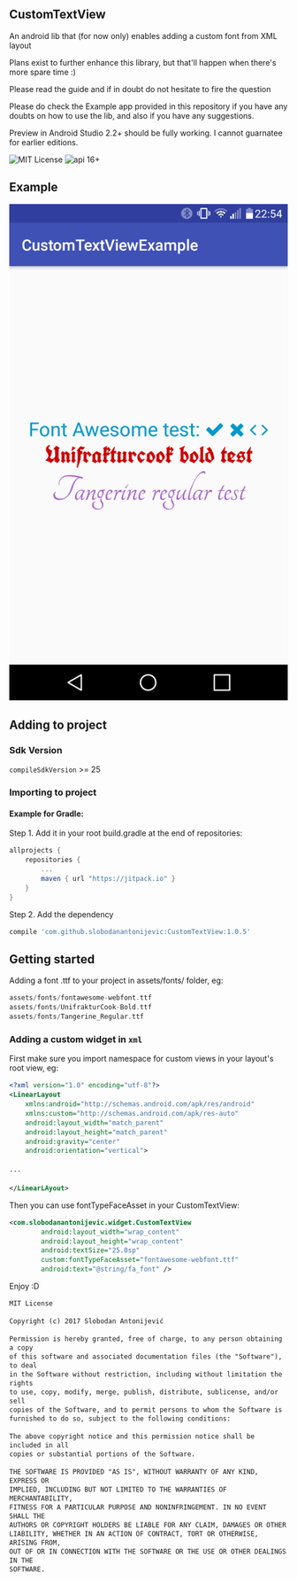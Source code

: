 ## CustomTextView ##
An android lib that (for now only) enables adding a custom font from XML layout

Plans exist to further enhance this library, but that'll happen when there's more spare time :)

Please read the guide and if in doubt do not hesitate to fire the question

Please do check the Example app provided in this repository if you have any doubts on how to use the lib, and also if you have any suggestions.

Preview in Android Studio 2.2+ should be fully working. I cannot guarnatee for earlier editions.

![MIT License](https://img.shields.io/github/license/mashape/apistatus.svg) ![api 16+](https://img.shields.io/badge/API-16%2B-green.svg)

## Example ##
![](/read_me/eg.png)

## Adding to project ##

### Sdk Version ###
`compileSdkVersion` >= 25

### Importing to project ###

#### Example for Gradle: ####

Step 1. Add it in your root build.gradle at the end of repositories:
```groovy
allprojects {
	repositories {
		...
		maven { url "https://jitpack.io" }
	}
}
```

Step 2. Add the dependency
```groovy
compile 'com.github.slobodanantonijevic:CustomTextView:1.0.5'
```

## Getting started ##

Adding a font .ttf to your project in assets/fonts/ folder, eg:
```groovy
assets/fonts/fontawesome-webfont.ttf
assets/fonts/UnifrakturCook-Bold.ttf
assets/fonts/Tangerine_Regular.ttf
```

### Adding a custom widget in `xml` ###
First make sure you import namespace for custom views in your layout's root view, eg:
```xml
<?xml version="1.0" encoding="utf-8"?>
<LinearLayout
    xmlns:android="http://schemas.android.com/apk/res/android"
    xmlns:custom="http://schemas.android.com/apk/res-auto"
    android:layout_width="match_parent"
    android:layout_height="match_parent"
    android:gravity="center"
    android:orientation="vertical">

...

</LinearLAyout>
```
Then you can use fontTypeFaceAsset in your CustomTextView:
```xml
<com.slobodanantonijevic.widget.CustomTextView
        android:layout_width="wrap_content"
        android:layout_height="wrap_content"
        android:textSize="25.0sp"
        custom:fontTypeFaceAsset="fontawesome-webfont.ttf"
        android:text="@string/fa_font" />
```

Enjoy :D

```
MIT License

Copyright (c) 2017 Slobodan Antonijević

Permission is hereby granted, free of charge, to any person obtaining a copy
of this software and associated documentation files (the "Software"), to deal
in the Software without restriction, including without limitation the rights
to use, copy, modify, merge, publish, distribute, sublicense, and/or sell
copies of the Software, and to permit persons to whom the Software is
furnished to do so, subject to the following conditions:

The above copyright notice and this permission notice shall be included in all
copies or substantial portions of the Software.

THE SOFTWARE IS PROVIDED "AS IS", WITHOUT WARRANTY OF ANY KIND, EXPRESS OR
IMPLIED, INCLUDING BUT NOT LIMITED TO THE WARRANTIES OF MERCHANTABILITY,
FITNESS FOR A PARTICULAR PURPOSE AND NONINFRINGEMENT. IN NO EVENT SHALL THE
AUTHORS OR COPYRIGHT HOLDERS BE LIABLE FOR ANY CLAIM, DAMAGES OR OTHER
LIABILITY, WHETHER IN AN ACTION OF CONTRACT, TORT OR OTHERWISE, ARISING FROM,
OUT OF OR IN CONNECTION WITH THE SOFTWARE OR THE USE OR OTHER DEALINGS IN THE
SOFTWARE.
```
